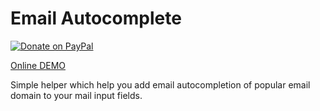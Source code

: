 # Email Autocomplete

[![Donate on PayPal](https://www.paypalobjects.com/en_US/i/btn/btn_donateCC_LG.gif)](https://paypal.me/stevo4) 
 
[Online DEMO](https://email-autocomplete.stefanbartko.sk/)

Simple helper which help you add email autocompletion of popular email domain to your mail input fields.



